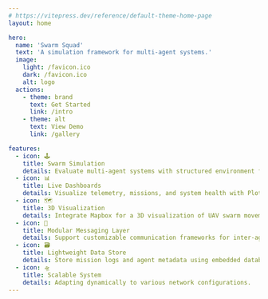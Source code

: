 ```yaml
---
# https://vitepress.dev/reference/default-theme-home-page
layout: home

hero:
  name: 'Swarm Squad'
  text: 'A simulation framework for multi-agent systems.'
  image:
    light: /favicon.ico
    dark: /favicon.ico
    alt: logo
  actions:
    - theme: brand
      text: Get Started
      link: /intro
    - theme: alt
      text: View Demo
      link: /gallery

features:
  - icon: 🕹️
    title: Swarm Simulation
    details: Evaluate multi-agent systems with structured environment for swarm behavior.
  - icon: 📊
    title: Live Dashboards
    details: Visualize telemetry, missions, and system health with Plotly Dash.
  - icon: 🗺️
    title: 3D Visualization
    details: Integrate Mapbox for a 3D visualization of UAV swarm movements.
  - icon: 🔗
    title: Modular Messaging Layer
    details: Support customizable communication frameworks for inter-agent coordination.
  - icon: 🗃️
    title: Lightweight Data Store
    details: Store mission logs and agent metadata using embedded databases.
  - icon: 🛸
    title: Scalable System
    details: Adapting dynamically to various network configurations.
---
```

